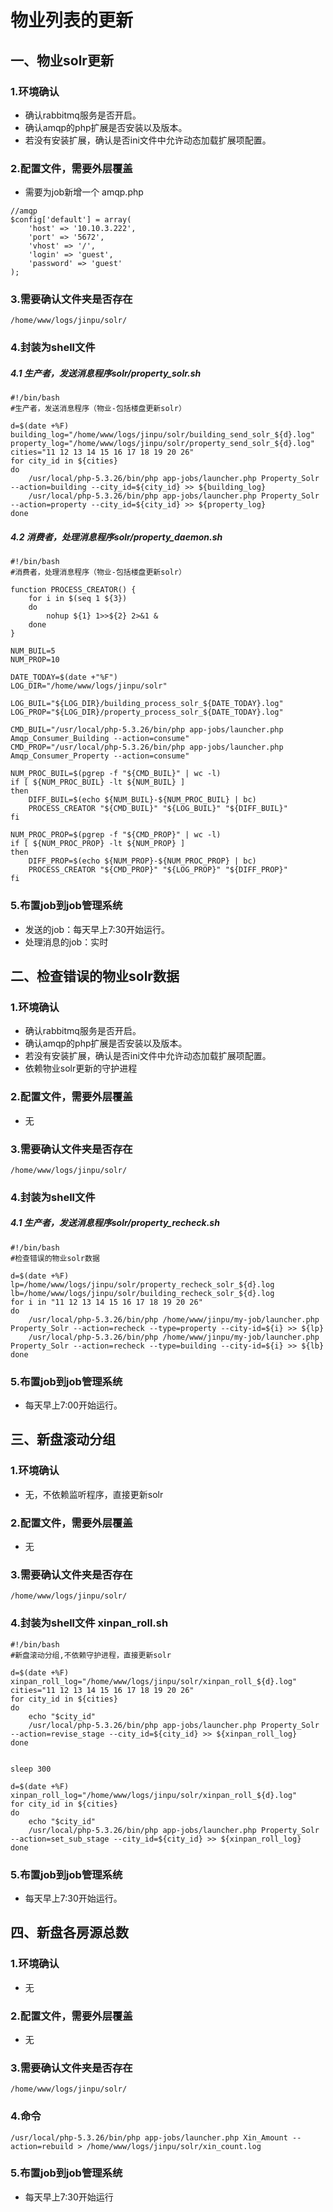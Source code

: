 
 



 物业列表的更新
==========================

## 一、物业solr更新

### 1.环境确认

* 确认rabbitmq服务是否开启。
* 确认amqp的php扩展是否安装以及版本。
* 若没有安装扩展，确认是否ini文件中允许动态加载扩展项配置。

### 2.配置文件，需要外层覆盖

* 需要为job新增一个 amqp.php

```
//amqp
$config['default'] = array(
    'host' => '10.10.3.222',
    'port' => '5672',
    'vhost' => '/',
    'login' => 'guest',
    'password' => 'guest'
);

```

### 3.需要确认文件夹是否存在
```
/home/www/logs/jinpu/solr/
```
### 4.封装为shell文件

##### 4.1 生产者，发送消息程序solr/property_solr.sh

```
#!/bin/bash
#生产者，发送消息程序（物业-包括楼盘更新solr）

d=$(date +%F)
building_log="/home/www/logs/jinpu/solr/building_send_solr_${d}.log"
property_log="/home/www/logs/jinpu/solr/property_send_solr_${d}.log"
cities="11 12 13 14 15 16 17 18 19 20 26"
for city_id in ${cities}
do
    /usr/local/php-5.3.26/bin/php app-jobs/launcher.php Property_Solr --action=building --city_id=${city_id} >> ${building_log}
    /usr/local/php-5.3.26/bin/php app-jobs/launcher.php Property_Solr --action=property --city_id=${city_id} >> ${property_log}
done

```
##### 4.2 消费者，处理消息程序solr/property_daemon.sh
```
#!/bin/bash
#消费者，处理消息程序（物业-包括楼盘更新solr）

function PROCESS_CREATOR() {
    for i in $(seq 1 ${3})
    do
        nohup ${1} 1>>${2} 2>&1 &
    done
}

NUM_BUIL=5
NUM_PROP=10

DATE_TODAY=$(date +"%F")
LOG_DIR="/home/www/logs/jinpu/solr"

LOG_BUIL="${LOG_DIR}/building_process_solr_${DATE_TODAY}.log"
LOG_PROP="${LOG_DIR}/property_process_solr_${DATE_TODAY}.log"

CMD_BUIL="/usr/local/php-5.3.26/bin/php app-jobs/launcher.php Amqp_Consumer_Building --action=consume"
CMD_PROP="/usr/local/php-5.3.26/bin/php app-jobs/launcher.php Amqp_Consumer_Property --action=consume"

NUM_PROC_BUIL=$(pgrep -f "${CMD_BUIL}" | wc -l)
if [ ${NUM_PROC_BUIL} -lt ${NUM_BUIL} ]
then
    DIFF_BUIL=$(echo ${NUM_BUIL}-${NUM_PROC_BUIL} | bc)
    PROCESS_CREATOR "${CMD_BUIL}" "${LOG_BUIL}" "${DIFF_BUIL}"
fi

NUM_PROC_PROP=$(pgrep -f "${CMD_PROP}" | wc -l)
if [ ${NUM_PROC_PROP} -lt ${NUM_PROP} ]
then
    DIFF_PROP=$(echo ${NUM_PROP}-${NUM_PROC_PROP} | bc)
    PROCESS_CREATOR "${CMD_PROP}" "${LOG_PROP}" "${DIFF_PROP}"
fi
```

### 5.布置job到job管理系统

* 发送的job：每天早上7:30开始运行。
* 处理消息的job：实时


## 二、检查错误的物业solr数据

### 1.环境确认

* 确认rabbitmq服务是否开启。
* 确认amqp的php扩展是否安装以及版本。
* 若没有安装扩展，确认是否ini文件中允许动态加载扩展项配置。
* 依赖物业solr更新的守护进程

### 2.配置文件，需要外层覆盖

* 无

### 3.需要确认文件夹是否存在
```
/home/www/logs/jinpu/solr/
```
### 4.封装为shell文件

##### 4.1 生产者，发送消息程序solr/property_recheck.sh

```
#!/bin/bash
#检查错误的物业solr数据

d=$(date +%F)
lp=/home/www/logs/jinpu/solr/property_recheck_solr_${d}.log
lb=/home/www/logs/jinpu/solr/building_recheck_solr_${d}.log
for i in "11 12 13 14 15 16 17 18 19 20 26"
do
    /usr/local/php-5.3.26/bin/php /home/www/jinpu/my-job/launcher.php Property_Solr --action=recheck --type=property --city-id=${i} >> ${lp}
    /usr/local/php-5.3.26/bin/php /home/www/jinpu/my-job/launcher.php Property_Solr --action=recheck --type=building --city-id=${i} >> ${lb}
done

```


### 5.布置job到job管理系统

* 每天早上7:00开始运行。


## 三、新盘滚动分组

### 1.环境确认

* 无，不依赖监听程序，直接更新solr

### 2.配置文件，需要外层覆盖

* 无

### 3.需要确认文件夹是否存在
```
/home/www/logs/jinpu/solr/
```
### 4.封装为shell文件 xinpan_roll.sh

```
#!/bin/bash
#新盘滚动分组,不依赖守护进程，直接更新solr

d=$(date +%F)
xinpan_roll_log="/home/www/logs/jinpu/solr/xinpan_roll_${d}.log"
cities="11 12 13 14 15 16 17 18 19 20 26"
for city_id in ${cities}
do
    echo "$city_id"
    /usr/local/php-5.3.26/bin/php app-jobs/launcher.php Property_Solr --action=revise_stage --city_id=${city_id} >> ${xinpan_roll_log}
done


sleep 300

d=$(date +%F)
xinpan_roll_log="/home/www/logs/jinpu/solr/xinpan_roll_${d}.log"
for city_id in ${cities}
do      
    echo "$city_id"
    /usr/local/php-5.3.26/bin/php app-jobs/launcher.php Property_Solr --action=set_sub_stage --city_id=${city_id} >> ${xinpan_roll_log}
done

```


### 5.布置job到job管理系统

* 每天早上7:30开始运行。




## 四、新盘各房源总数

### 1.环境确认

* 无

### 2.配置文件，需要外层覆盖

* 无

### 3.需要确认文件夹是否存在
```
/home/www/logs/jinpu/solr/
```
### 4.命令

```
/usr/local/php-5.3.26/bin/php app-jobs/launcher.php Xin_Amount --action=rebuild > /home/www/logs/jinpu/solr/xin_count.log 

```


### 5.布置job到job管理系统

* 每天早上7:30开始运行